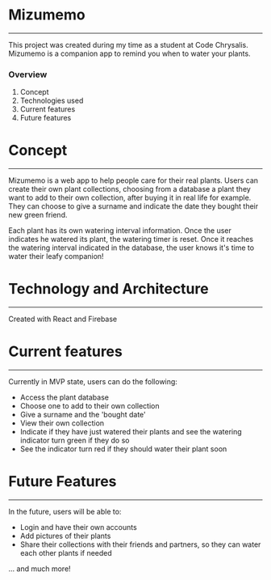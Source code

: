 # Mizumemo
---

This project was created during my time as a student at Code Chrysalis.
Mizumemo is a companion app to remind you when to water your plants.


### Overview

1. Concept
2. Technologies used
3. Current features
4. Future features


# Concept
---

Mizumemo is a web app to help people care for their real plants. Users can create their own plant collections, choosing from a database a plant they want to add to their own collection, after buying it in real life for example. They can choose to give a surname and indicate the date they bought their new green friend.

Each plant has its own watering interval information. Once the user indicates he watered its plant, the watering timer is reset. Once it reaches the watering interval indicated in the database, the user knows it's time to water their leafy companion!


# Technology and Architecture
---

Created with React and Firebase


# Current features
---

Currently in MVP state, users can do the following:

- Access the plant database
- Choose one to add to their own collection
- Give a surname and the 'bought date'
- View their own collection
- Indicate if they have just watered their plants and see the watering indicator turn green if they do so
- See the indicator turn red if they should water their plant soon


# Future Features
---

In the future, users will be able to:
- Login and have their own accounts
- Add pictures of their plants
- Share their collections with their friends and partners, so they can water each other plants if needed

... and much more!
